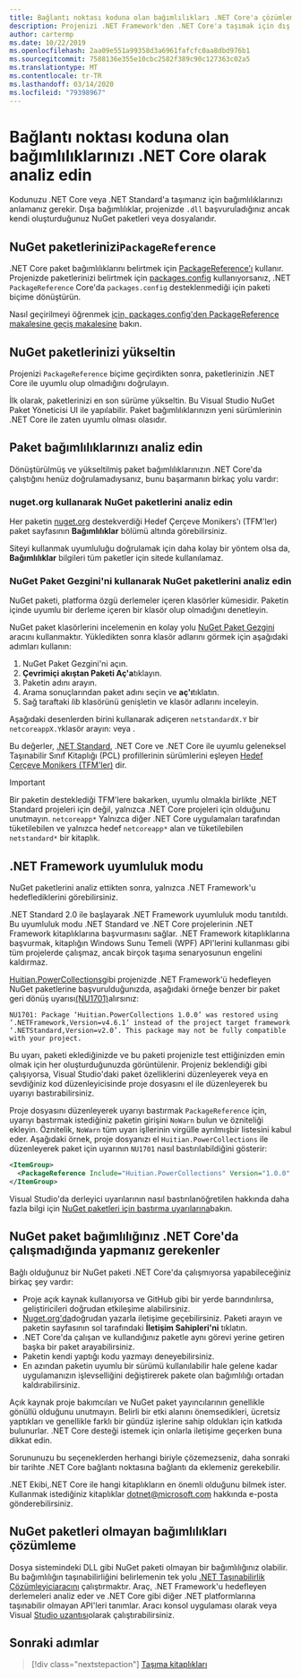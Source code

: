 ```yaml
---
title: Bağlantı noktası koduna olan bağımlılıkları .NET Core'a çözümleme
description: Projenizi .NET Framework'den .NET Core'a taşımak için dış bağımlılıkları nasıl analiz edebilirsiniz öğrenin.
author: cartermp
ms.date: 10/22/2019
ms.openlocfilehash: 2aa09e551a99358d3a6961fafcfc0aa8dbd976b1
ms.sourcegitcommit: 7588136e355e10cbc2582f389c90c127363c02a5
ms.translationtype: MT
ms.contentlocale: tr-TR
ms.lasthandoff: 03/14/2020
ms.locfileid: "79398967"
---
```

# <a name="analyze-your-dependencies-to-port-code-to-net-core"></a>Bağlantı noktası koduna olan bağımlılıklarınızı .NET Core olarak analiz edin

Kodunuzu .NET Core veya .NET Standard'a taşımanız için bağımlılıklarınızı anlamanız gerekir. Dışa bağımlılıklar, projenizde `.dll` başvuruladığınız ancak kendi oluşturduğunuz NuGet paketleri veya dosyalarıdır.

## <a name="migrate-your-nuget-packages-to-packagereference"></a>NuGet paketlerinizi`PackageReference`

.NET Core paket bağımlılıklarını belirtmek için [PackageReference'ı](/nuget/consume-packages/package-references-in-project-files) kullanır. Projenizde paketlerinizi belirtmek için [packages.config](/nuget/reference/packages-config) kullanıyorsanız, .NET `PackageReference` Core'da `packages.config` desteklenmediği için paketi biçime dönüştürün.

Nasıl geçirilmeyi öğrenmek [için, packages.config'den PackageReference makalesine geçiş makalesine](/nuget/reference/migrate-packages-config-to-package-reference) bakın.

## <a name="upgrade-your-nuget-packages"></a>NuGet paketlerinizi yükseltin

Projenizi `PackageReference` biçime geçirdikten sonra, paketlerinizin .NET Core ile uyumlu olup olmadığını doğrulayın.

İlk olarak, paketlerinizi en son sürüme yükseltin. Bu Visual Studio NuGet Paket Yöneticisi UI ile yapılabilir. Paket bağımlılıklarınızın yeni sürümlerinin .NET Core ile zaten uyumlu olması olasıdır.

## <a name="analyze-your-package-dependencies"></a>Paket bağımlılıklarınızı analiz edin

Dönüştürülmüş ve yükseltilmiş paket bağımlılıklarınızın .NET Core'da çalıştığını henüz doğrulamadıysanız, bunu başarmanın birkaç yolu vardır:

### <a name="analyze-nuget-packages-using-nugetorg"></a>nuget.org kullanarak NuGet paketlerini analiz edin

Her paketin [nuget.org](https://www.nuget.org/) destekverdiği Hedef Çerçeve Monikers'ı (TFM'ler) paket sayfasının **Bağımlılıklar** bölümü altında görebilirsiniz.

Siteyi kullanmak uyumluluğu doğrulamak için daha kolay bir yöntem olsa da, **Bağımlılıklar** bilgileri tüm paketler için sitede kullanılamaz.

### <a name="analyze-nuget-packages-using-nuget-package-explorer"></a>NuGet Paket Gezgini'ni kullanarak NuGet paketlerini analiz edin

NuGet paketi, platforma özgü derlemeler içeren klasörler kümesidir. Paketin içinde uyumlu bir derleme içeren bir klasör olup olmadığını denetleyin.

NuGet paket klasörlerini incelemenin en kolay yolu [NuGet Paket Gezgini](https://github.com/NuGetPackageExplorer/NuGetPackageExplorer) aracını kullanmaktır. Yükledikten sonra klasör adlarını görmek için aşağıdaki adımları kullanın:

1. NuGet Paket Gezgini'ni açın.
2. **Çevrimiçi akıştan Paketi Aç'a**tıklayın.
3. Paketin adını arayın.
4. Arama sonuçlarından paket adını seçin ve **aç'ı**tıklatın.
5. Sağ taraftaki *lib* klasörünü genişletin ve klasör adlarını inceleyin.

Aşağıdaki desenlerden birini kullanarak adiçeren `netstandardX.Y` bir `netcoreappX.Y`klasör arayın: veya .

Bu değerler, [.NET Standard](../../standard/net-standard.md), .NET Core ve .NET Core ile uyumlu geleneksel Taşınabilir Sınıf Kitaplığı (PCL) profillerinin sürümlerini eşleyen [Hedef Çerçeve Monikers (TFM'ler)](../../standard/frameworks.md) dir.

> [!IMPORTANT]
> Bir paketin desteklediği TFM'lere bakarken, uyumlu olmakla birlikte ,NET Standard projeleri için değil, yalnızca .NET Core projeleri için olduğunu unutmayın. `netcoreapp*`
> Yalnızca diğer .NET Core uygulamaları tarafından tüketilebilen ve yalnızca hedef `netcoreapp*` alan ve tüketilebilen `netstandard*` bir kitaplık.

## <a name="net-framework-compatibility-mode"></a>.NET Framework uyumluluk modu

NuGet paketlerini analiz ettikten sonra, yalnızca .NET Framework'u hedeflediklerini görebilirsiniz.

.NET Standard 2.0 ile başlayarak .NET Framework uyumluluk modu tanıtıldı. Bu uyumluluk modu .NET Standard ve .NET Core projelerinin .NET Framework kitaplıklarına başvurmasını sağlar. .NET Framework kitaplıklarına başvurmak, kitaplığın Windows Sunu Temeli (WPF) API'lerini kullanması gibi tüm projelerde çalışmaz, ancak birçok taşıma senaryosunun engelini kaldırmaz.

[Huitian.PowerCollections](https://www.nuget.org/packages/Huitian.PowerCollections)gibi projenizde .NET Framework'ü hedefleyen NuGet paketlerine başvurulduğunızda, aşağıdaki örneğe benzer bir paket geri dönüş uyarısı[(NU1701)](/nuget/reference/errors-and-warnings/nu1701)alırsınız:

`NU1701: Package ‘Huitian.PowerCollections 1.0.0’ was restored using ‘.NETFramework,Version=v4.6.1’ instead of the project target framework ‘.NETStandard,Version=v2.0’. This package may not be fully compatible with your project.`

Bu uyarı, paketi eklediğinizde ve bu paketi projenizle test ettiğinizden emin olmak için her oluşturduğunuzda görüntülenir. Projeniz beklendiği gibi çalışıyorsa, Visual Studio'daki paket özelliklerini düzenleyerek veya en sevdiğiniz kod düzenleyicisinde proje dosyasını el ile düzenleyerek bu uyarıyı bastırabilirsiniz.

Proje dosyasını düzenleyerek uyarıyı bastırmak `PackageReference` için, uyarıyı bastırmak istediğiniz paketin girişini `NoWarn` bulun ve özniteliği ekleyin. Öznitelik, `NoWarn` tüm uyarı işllerinin virgülle ayrılmışbir listesini kabul eder. Aşağıdaki örnek, proje dosyanızı el `Huitian.PowerCollections` ile düzenleyerek paket için uyarının `NU1701` nasıl bastırılabildiğini gösterir:

```xml
<ItemGroup>
  <PackageReference Include="Huitian.PowerCollections" Version="1.0.0" NoWarn="NU1701" />
</ItemGroup>
```

Visual Studio'da derleyici uyarılarının nasıl bastırılanöğretilen hakkında daha fazla bilgi için [NuGet paketleri için bastırma uyarılarına](/visualstudio/ide/how-to-suppress-compiler-warnings#suppress-warnings-for-nuget-packages)bakın.

## <a name="what-to-do-when-your-nuget-package-dependency-doesnt-run-on-net-core"></a>NuGet paket bağımlılığınız .NET Core'da çalışmadığında yapmanız gerekenler

Bağlı olduğunuz bir NuGet paketi .NET Core'da çalışmıyorsa yapabileceğiniz birkaç şey vardır:

- Proje açık kaynak kullanıyorsa ve GitHub gibi bir yerde barındırılırsa, geliştiricileri doğrudan etkileşime alabilirsiniz.
- [Nuget.org'da](https://www.nuget.org/)doğrudan yazarla iletişime geçebilirsiniz. Paketi arayın ve paketin sayfasının sol tarafındaki **İletişim Sahipleri'ni** tıklatın.
- .NET Core'da çalışan ve kullandığınız paketle aynı görevi yerine getiren başka bir paket arayabilirsiniz.
- Paketin kendi yaptığı kodu yazmayı deneyebilirsiniz.
- En azından paketin uyumlu bir sürümü kullanılabilir hale gelene kadar uygulamanızın işlevselliğini değiştirerek pakete olan bağımlılığı ortadan kaldırabilirsiniz.

Açık kaynak proje bakımcıları ve NuGet paket yayıncılarının genellikle gönüllü olduğunu unutmayın. Belirli bir etki alanını önemsedikleri, ücretsiz yaptıkları ve genellikle farklı bir gündüz işlerine sahip oldukları için katkıda bulunurlar. .NET Core desteği istemek için onlarla iletişime geçerken buna dikkat edin.

Sorununuzu bu seçeneklerden herhangi biriyle çözemezseniz, daha sonraki bir tarihte .NET Core bağlantı noktasına bağlantı da eklemeniz gerekebilir.

.NET Ekibi,.NET Core ile hangi kitaplıkların en önemli olduğunu bilmek ister. Kullanmak istediğiniz kitaplıklar dotnet@microsoft.com hakkında e-posta gönderebilirsiniz.

## <a name="analyze-dependencies-that-arent-nuget-packages"></a>NuGet paketleri olmayan bağımlılıkları çözümleme

Dosya sistemindeki DLL gibi NuGet paketi olmayan bir bağımlılığınız olabilir. Bu bağımlılığın taşınabilirliğini belirlemenin tek yolu [.NET Taşınabilirlik Çözümleyiciaracını](https://github.com/Microsoft/dotnet-apiport) çalıştırmaktır. Araç, .NET Framework'u hedefleyen derlemeleri analiz eder ve .NET Core gibi diğer .NET platformlarına taşınabilir olmayan API'leri tanımlar. Aracı konsol uygulaması olarak veya Visual [Studio uzantısı](../../standard/analyzers/portability-analyzer.md)olarak çalıştırabilirsiniz.

## <a name="next-steps"></a>Sonraki adımlar

>[!div class="nextstepaction"]
>[Taşıma kitaplıkları](libraries.md)
